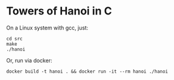 # Towers of Hanoi in C

On a Linux system with gcc, just:

    cd src
    make
    ./hanoi

Or, run via docker:

    docker build -t hanoi . && docker run -it --rm hanoi ./hanoi


